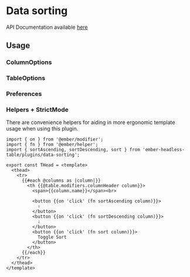 # Data sorting

API Documentation available [here][api-docs]

[api-docs]: link://tbd

## Usage

### ColumnOptions

### TableOptions

### Preferences

### Helpers + StrictMode

There are convenience helpers for aiding in more ergonomic template usage when using this plugin.

```gjs
import { on } from '@ember/modifier';
import { fn } from '@ember/helper';
import { sortAscending, sortDescending, sort } from 'ember-headless-table/plugins/data-sorting';

export const THead = <template>
  <thead>
    <tr>
      {{#each @columns as |column|}}
        <th {{@table.modifiers.columnHeader column}}>
          <span>{{column.name}}</span><br>

          <button {{on 'click' (fn sortAscending column)}}>
            ⇧
          </button>
          <button {{on 'click' (fn sortDescending column)}}>
            ⇩
          </button>
          <button {{on 'click' (fn sort column)}}>
            Toggle Sort
          </button>
        </th>
      {{/each}}
    </tr>
  </thead>
</template>
```
